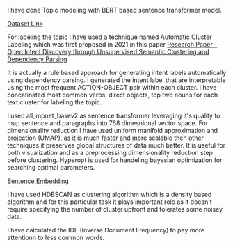 

I have done Topic modeling with BERT based sentence transformer model.

[Dataset Link](https://zenodo.org/record/1000885#.YxxQ7NJBxhF)


For labeling the topic  I have used a technique named Automatic  Cluster Labeling which was first  proposed in 2021 in this paper [Research Paper -Open Intent Discovery through Unsupervised Semantic Clustering and Dependency Parsing ](https://arxiv.org/pdf/2104.12114.pdf)

It is actually a rule based approach for generating intent labels automatically using dependency parsing. I generated the intent label that are interpretable using the most frequent ACTION-OBJECT pair within each cluster.
I have concatinated most common verbs, direct objects, top two nouns for each text cluster for labeling the topic.

I used all_mpnet_basev2 as sentence transformer leveraging it's quality to map sentence and paragraphs into 768 dimesnional vector space.
For dimensionality reduction I have used uniform manifold approximation and projection (UMAP),  as it is much faster and more scalable then other techniques it preserves global structures of data much better. 
It is useful for both visualization and as a preprocessing dimensionality reduction step before clustering. 
Hyperopt is used for handeling bayesian optimization for searching optimal parameters.

[Sentence Embedding](https://towardsdatascience.com/clustering-sentence-embeddings-to-identify-intents-in-short-text-48d22d3bf02e)

I have used HDBSCAN as clustering algorithm which is a density based algorithm and for this particular task it plays important role as it doesn't require specifying the number of cluster upfront and tolerates some noisey data. 

I have calculated the IDF (Inverse Document Frequency) to  pay more attentionn to less common words.
